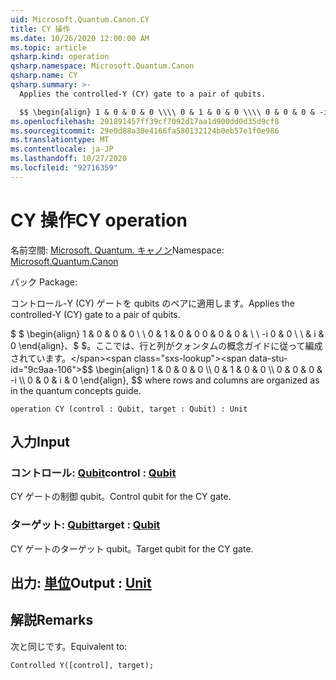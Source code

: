 ```yaml
---
uid: Microsoft.Quantum.Canon.CY
title: CY 操作
ms.date: 10/26/2020 12:00:00 AM
ms.topic: article
qsharp.kind: operation
qsharp.namespace: Microsoft.Quantum.Canon
qsharp.name: CY
qsharp.summary: >-
  Applies the controlled-Y (CY) gate to a pair of qubits.

  $$ \begin{align} 1 & 0 & 0 & 0 \\\\ 0 & 1 & 0 & 0 \\\\ 0 & 0 & 0 & -i \\\\ 0 & 0 & i & 0 \end{align}, $$ where rows and columns are organized as in the quantum concepts guide.
ms.openlocfilehash: 291891457ff39cf7092d17aa1d900dd0d35d9cf8
ms.sourcegitcommit: 29e0d88a30e4166fa580132124b0eb57e1f0e986
ms.translationtype: MT
ms.contentlocale: ja-JP
ms.lasthandoff: 10/27/2020
ms.locfileid: "92716359"
---
```

# <a name="cy-operation"></a><span data-ttu-id="9c9aa-102">CY 操作</span><span class="sxs-lookup"><span data-stu-id="9c9aa-102">CY operation</span></span>

<span data-ttu-id="9c9aa-103">名前空間: [Microsoft. Quantum. キャノン](xref:Microsoft.Quantum.Canon)</span><span class="sxs-lookup"><span data-stu-id="9c9aa-103">Namespace: [Microsoft.Quantum.Canon](xref:Microsoft.Quantum.Canon)</span></span>

<span data-ttu-id="9c9aa-104">パック [](https://nuget.org/packages/)</span><span class="sxs-lookup"><span data-stu-id="9c9aa-104">Package: [](https://nuget.org/packages/)</span></span>


<span data-ttu-id="9c9aa-105">コントロール-Y (CY) ゲートを qubits のペアに適用します。</span><span class="sxs-lookup"><span data-stu-id="9c9aa-105">Applies the controlled-Y (CY) gate to a pair of qubits.</span></span>

<span data-ttu-id="9c9aa-106">$ $ \begin{align} 1 & 0 & 0 & 0 \\ \\ 0 & 1 & 0 & 0 0 & 0 & 0 & \\ \\ -i 0 & 0 \\ \\ & i & 0 \end{align}、$ $。ここでは、行と列がクォンタムの概念ガイドに従って編成されています。</span><span class="sxs-lookup"><span data-stu-id="9c9aa-106">$$ \begin{align} 1 & 0 & 0 & 0 \\\\ 0 & 1 & 0 & 0 \\\\ 0 & 0 & 0 & -i \\\\ 0 & 0 & i & 0 \end{align}, $$ where rows and columns are organized as in the quantum concepts guide.</span></span>

```qsharp
operation CY (control : Qubit, target : Qubit) : Unit
```


## <a name="input"></a><span data-ttu-id="9c9aa-107">入力</span><span class="sxs-lookup"><span data-stu-id="9c9aa-107">Input</span></span>

### <a name="control--qubit"></a><span data-ttu-id="9c9aa-108">コントロール: [Qubit](xref:microsoft.quantum.lang-ref.qubit)</span><span class="sxs-lookup"><span data-stu-id="9c9aa-108">control : [Qubit](xref:microsoft.quantum.lang-ref.qubit)</span></span>

<span data-ttu-id="9c9aa-109">CY ゲートの制御 qubit。</span><span class="sxs-lookup"><span data-stu-id="9c9aa-109">Control qubit for the CY gate.</span></span>


### <a name="target--qubit"></a><span data-ttu-id="9c9aa-110">ターゲット: [Qubit](xref:microsoft.quantum.lang-ref.qubit)</span><span class="sxs-lookup"><span data-stu-id="9c9aa-110">target : [Qubit](xref:microsoft.quantum.lang-ref.qubit)</span></span>

<span data-ttu-id="9c9aa-111">CY ゲートのターゲット qubit。</span><span class="sxs-lookup"><span data-stu-id="9c9aa-111">Target qubit for the CY gate.</span></span>



## <a name="output--unit"></a><span data-ttu-id="9c9aa-112">出力: [単位](xref:microsoft.quantum.lang-ref.unit)</span><span class="sxs-lookup"><span data-stu-id="9c9aa-112">Output : [Unit](xref:microsoft.quantum.lang-ref.unit)</span></span>



## <a name="remarks"></a><span data-ttu-id="9c9aa-113">解説</span><span class="sxs-lookup"><span data-stu-id="9c9aa-113">Remarks</span></span>

<span data-ttu-id="9c9aa-114">次と同じです。</span><span class="sxs-lookup"><span data-stu-id="9c9aa-114">Equivalent to:</span></span>

```qsharp
Controlled Y([control], target);
```